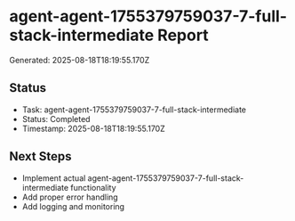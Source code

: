 # agent-agent-1755379759037-7-full-stack-intermediate Report

Generated: 2025-08-18T18:19:55.170Z

## Status
- Task: agent-agent-1755379759037-7-full-stack-intermediate
- Status: Completed
- Timestamp: 2025-08-18T18:19:55.170Z

## Next Steps
- Implement actual agent-agent-1755379759037-7-full-stack-intermediate functionality
- Add proper error handling
- Add logging and monitoring
